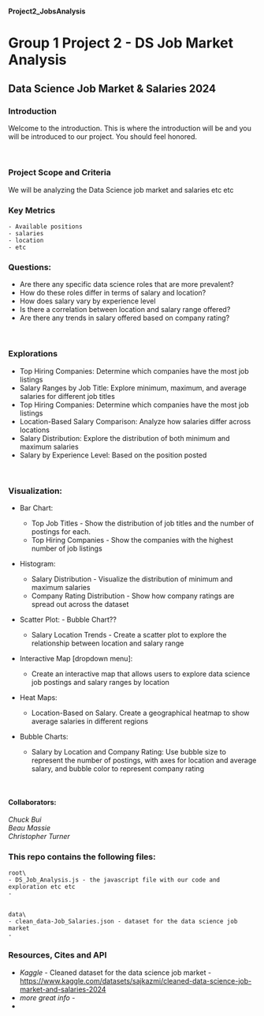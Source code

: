 #### Project2_JobsAnalysis
# Group 1 Project 2 - DS Job Market Analysis

## Data Science Job Market & Salaries 2024

### Introduction

Welcome to the introduction. This is where the introduction will be and you will be introduced to our project. You should feel honored.

<br>

### Project Scope and Criteria
We will be analyzing the Data Science job market and salaries etc etc

### Key Metrics
    - Available positions
    - salaries
    - location
    - etc

### Questions:
- Are there any specific data science roles that are more prevalent?
- How do these roles differ in terms of salary and location?
- How does salary vary by experience level
- Is there a correlation between location and salary range offered?
- Are there any trends in salary offered based on company rating?
<br>

### Explorations
- Top Hiring Companies: Determine which companies have the most job listings
- Salary Ranges by Job Title: Explore minimum, maximum, and average salaries for different job titles
- Top Hiring Companies: Determine which companies have the most job listings
- Location-Based Salary Comparison: Analyze how salaries differ across locations
- Salary Distribution: Explore the distribution of both minimum and maximum salaries
- Salary by Experience Level: Based on the position posted
<br>


### Visualization:
- Bar Chart:
    - Top Job Titles - Show the distribution of job titles and the number of postings for each.
    - Top Hiring Companies - Show the companies with the highest number of job listings
  
- Histogram:
    - Salary Distribution - Visualize the distribution of minimum and maximum salaries
    - Company Rating Distribution - Show how company ratings are spread out across the dataset
      
- Scatter Plot: - Bubble Chart??
    - Salary Location Trends - Create a scatter plot to explore the relationship between location and salary range
      
      
- Interactive Map [dropdown menu]:
    - Create an interactive map that allows users to explore data science job postings and salary ranges by location

- Heat Maps:
    - Location-Based on Salary. Create a geographical heatmap to show average salaries in different regions

- Bubble Charts:
    - Salary by Location and Company Rating: Use bubble size to represent the number of postings, with axes for location and average salary, and bubble color to represent company rating

<br>

#### Collaborators:
*Chuck Bui*<br>
*Beau Massie*<br>
*Christopher Turner*<br>
  



### This repo contains the following files:
    root\
    - DS_Job_Analysis.js - the javascript file with our code and exploration etc etc
    -

    
    data\
    - clean_data-Job_Salaries.json - dataset for the data science job market
    - 


### Resources, Cites and API
- *Kaggle* - Cleaned dataset for the data science job market - https://www.kaggle.com/datasets/sajkazmi/cleaned-data-science-job-market-and-salaries-2024
- *more great info* - 
- 
